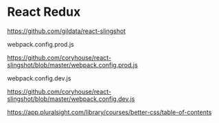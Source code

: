# React Redux



https://github.com/gildata/react-slingshot




webpack.config.prod.js


https://github.com/coryhouse/react-slingshot/blob/master/webpack.config.prod.js


webpack.config.dev.js


https://github.com/coryhouse/react-slingshot/blob/master/webpack.config.dev.js



https://app.pluralsight.com/library/courses/better-css/table-of-contents



